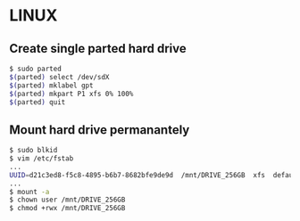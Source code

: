 # LINUX

## Create single parted hard drive
```bash
$ sudo parted
$(parted) select /dev/sdX 
$(parted) mklabel gpt
$(parted) mkpart P1 xfs 0% 100%
$(parted) quit
```

## Mount hard drive permanantely
```bash
$ sudo blkid
$ vim /etc/fstab
...
UUID=d21c3ed8-f5c8-4895-b6b7-8682bfe9de9d  /mnt/DRIVE_256GB  xfs  defaults  0  2
...
$ mount -a 
$ chown user /mnt/DRIVE_256GB
$ chmod +rwx /mnt/DRIVE_256GB
